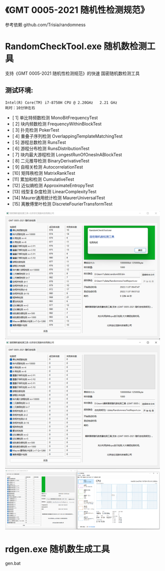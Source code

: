 # 《GMT 0005-2021 随机性检测规范》

参考依赖 github.com/Trisia/randomness

# RandomCheckTool.exe 随机数检测工具
支持《GMT 0005-2021 随机性检测规范》的快速 国密随机数检测工具

## 测试环境:
    Intel(R) Core(TM) i7-8750H CPU @ 2.20GHz   2.21 GHz
    耗时：10分钟左右

- [ 1] 单比特频数检测 MonoBitFrequencyTest
- [ 2] 块内频数检测 FrequencyWithinBlockTest
- [ 3] 扑克检测 PokerTest
- [ 4] 重叠子序列检测 OverlappingTemplateMatchingTest
- [ 5] 游程总数检测 RunsTest
- [ 6] 游程分布检测 RunsDistributionTest
- [ 7] 块内最大游程检测 LongestRunOfOnesInABlockTest
- [ 8] 二元推导检测 BinaryDerivativeTest
- [ 9] 自相关检测 AutocorrelationTest
- [10] 矩阵秩检测 MatrixRankTest
- [11] 累加和检测 CumulativeTest
- [12] 近似熵检测 ApproximateEntropyTest
- [13] 线型复杂度检测 LinearComplexityTest
- [14] Maurer通用统计检测 MaurerUniversalTest
- [15] 离散傅里叶检测 DiscreteFourierTransformTest


![测试时常](https://github.com/ai-wen/GMT-0005-2021/blob/main/3.png)
![工具界面](https://github.com/ai-wen/GMT-0005-2021/blob/main/1.png)
![CPU占用](https://github.com/ai-wen/GMT-0005-2021/blob/main/2.png)

# rdgen.exe 随机数生成工具
gen.bat